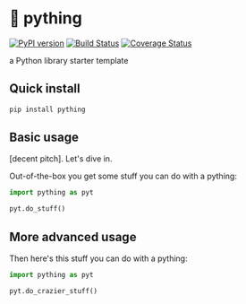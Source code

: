 # 🐍 pything
[![PyPI version](https://badge.fury.io/py/pything.svg)](https://badge.fury.io/py/pything)
[![Build Status](https://travis-ci.com/json2d/pything.svg?branch=main)](https://travis-ci.com/json2d/pything) [![Coverage Status](https://coveralls.io/repos/github/json2d/pything/badge.svg?branch=main)](https://coveralls.io/github/json2d/pything?branch=main)

a Python library starter template

## Quick install
```bash
pip install pything
```

## Basic usage

[decent pitch]. Let's dive in.

Out-of-the-box you get some stuff you can do with a pything:

```py
import pything as pyt

pyt.do_stuff()

```

## More advanced usage

Then here's this stuff you can do with a pything:

```py
import pything as pyt

pyt.do_crazier_stuff()

```
